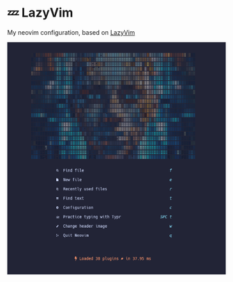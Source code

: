 # 💤 LazyVim

My neovim configuration, based on [LazyVim](https://github.com/LazyVim/LazyVim)

![alt text](./assets/image.png)